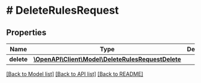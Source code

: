 # # DeleteRulesRequest

## Properties

Name | Type | Description | Notes
------------ | ------------- | ------------- | -------------
**delete** | [**\OpenAPI\Client\Model\DeleteRulesRequestDelete**](DeleteRulesRequestDelete.md) |  |

[[Back to Model list]](../../README.md#models) [[Back to API list]](../../README.md#endpoints) [[Back to README]](../../README.md)
